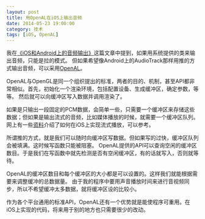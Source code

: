 ```yaml
---
layout: post
title: 用OpenAL在iOS上输出音频
date: 2014-05-23 19:00:00
category: 技术
tags: [iOS, OpenAL]
---
```


我在[《iOS和Android上的音频输出》](/posts/audio-output-on-ios-and-android/)这篇文章中提到，如果用系统提供的类来输出音频，只能是拉的模式。
但如果希望像Android上的AudioTrack那样用推的方式输出音频，可以采用[OpenAL](http://en.wikipedia.org/wiki/OpenAL)。

<!--more-->
OpenAL与OpenGL是同一个组织提出的标准，两者的目的、机制，甚至API都非常相似。首先，初始化一个渲染环境，包括配置设备、生成缓冲区，确定参数，等等。
然后就可以向缓冲区写入数据并调用渲染了。

如果是只输出一段固定的PCM数据，会简单一些，只需要一个缓冲区来存储这些数据；但如果是输出流式的音频，比如媒体播放的时候，就需要一个缓冲区队列。
网上有一些[资](http://devmaster.net/posts/2895/openal-lesson-8-oggvorbis-streaming-using-the-source-queue)[料](http://benbritten.com/2010/05/04/streaming-in-openal/)介绍了如何在iOS上实现流式播放，可以参考。

所谓推的方式，就是我们可以随时向缓冲区写数据。但如果写的过快，缓冲区队列会被填满。这时候写函数只能被阻塞。
OpenAL提供的API可以查询空闲的缓冲区数目。于是我们在写函数中就先检测是否有空闲缓冲区，有的话就写入，否则就等待。

OpenAL的缓冲区数目和每个缓冲区的大小都是可以设置的。这样我们就能根据需要来调整缓冲的总数据量。
由于我的程序中要用声音播放时间来进行音视频同步，所以不希望缓冲太多数据，就将缓冲区设的比较小。

作为各个平台通用的标准API，OpenAL还有一个优势就是能使程序可重用。在iOS上实现的代码，将来用于别的地方也只需要很少的改动。
